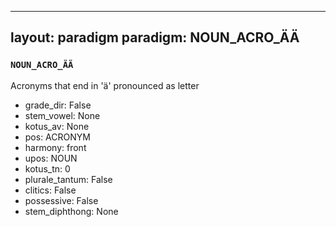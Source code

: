 
---
layout: paradigm
paradigm: NOUN_ACRO_ÄÄ
---
### ` NOUN_ACRO_ÄÄ `

Acronyms that end in 'ä' pronounced as letter
* grade_dir: False
* stem_vowel: None
* kotus_av: None
* pos: ACRONYM
* harmony: front
* upos: NOUN
* kotus_tn: 0
* plurale_tantum: False
* clitics: False
* possessive: False
* stem_diphthong: None
